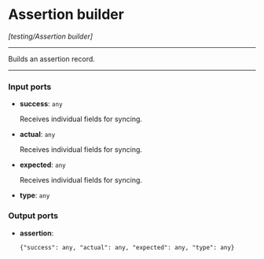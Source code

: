 # Assertion builder

_[testing/Assertion builder]_

---

Builds an assertion record.<br>

---

### Input ports

* __success__: ` any `

    Receives individual fields for syncing.<br>


* __actual__: ` any `

    Receives individual fields for syncing.<br>


* __expected__: ` any `

    Receives individual fields for syncing.<br>


* __type__: ` any `

### Output ports

* __assertion__: 
    ```
    {"success": any, "actual": any, "expected": any, "type": any}
    ```

